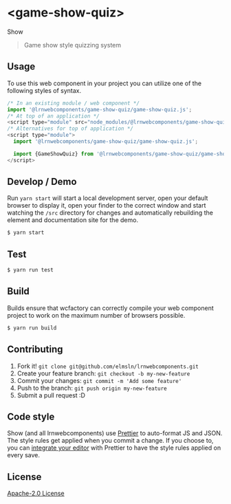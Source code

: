 # &lt;game-show-quiz&gt;

Show
> Game show style quizzing system

## Usage
To use this web component in your project you can utilize one of the following styles of syntax.

```js
/* In an existing module / web component */
import '@lrnwebcomponents/game-show-quiz/game-show-quiz.js';
/* At top of an application */
<script type="module" src="node_modules/@lrnwebcomponents/game-show-quiz/game-show-quiz.js"></script>
/* Alternatives for top of application */
<script type="module">
  import '@lrnwebcomponents/game-show-quiz/game-show-quiz.js';

  import {GameShowQuiz} from '@lrnwebcomponents/game-show-quiz/game-show-quiz.js';
</script>
```

## Develop / Demo
Run `yarn start` will start a local development server, open your default browser to display it, open your finder to the correct window and start watching the `/src` directory for changes and automatically rebuilding the element and documentation site for the demo.
```bash
$ yarn start
```

## Test

```bash
$ yarn run test
```

## Build
Builds ensure that wcfactory can correctly compile your web component project to
work on the maximum number of browsers possible.
```bash
$ yarn run build
```

## Contributing

1. Fork it! `git clone git@github.com/elmsln/lrnwebcomponents.git`
2. Create your feature branch: `git checkout -b my-new-feature`
3. Commit your changes: `git commit -m 'Add some feature'`
4. Push to the branch: `git push origin my-new-feature`
5. Submit a pull request :D

## Code style

Show (and all lrnwebcomponents) use [Prettier][prettier] to auto-format JS and JSON.  The style rules get applied when you commit a change.  If you choose to, you can [integrate your editor][prettier-ed] with Prettier to have the style rules applied on every save.

[prettier]: https://github.com/prettier/prettier/
[prettier-ed]: https://github.com/prettier/prettier/#editor-integration
[polyserve]: https://github.com/Polymer/polyserve
[web-component-tester]: https://github.com/Polymer/web-component-tester

## License
[Apache-2.0 License](http://opensource.org/licenses/Apache-2.0)